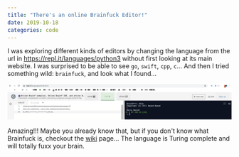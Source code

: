 ```yaml
---
title: "There's an online Brainfuck Editor!"
date: 2019-10-18
categories: code
---
```


I was exploring different kinds of editors by changing the language from the url in https://repl.it/languages/python3 without first looking at its main website. I was surprised to be able to see `go`, `swift`, `cpp`, `c`... And then I tried something wild: `brainfuck`, and look what I found...

![bf-editor](/assets/img/2019-10-18-repl-brainf/1.png)

Amazing!!! Maybe you already know that, but if you don't know what Brainfuck is, checkout the [wiki](https://en.wikipedia.org/wiki/Brainfuck) page... The language is Turing complete and will totally fuxx your brain.
